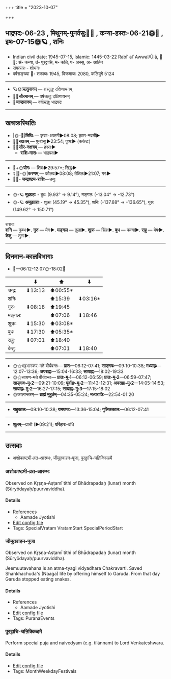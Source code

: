 +++
title = "2023-10-07"

+++
## भाद्रपदः-06-23  ,  मिथुनम्-पुनर्वसुः🌛🌌  ,  कन्या-हस्तः-06-21🌞🌌  ,  इषः-07-15🌞🪐  ,  शनिः
- Indian civil date: 1945-07-15, Islamic: 1445-03-22 Rabīʿ alʾ Awwal/Ūlā, 🌌🌞: सं- कन्या, तं- पुरट्टासि, म- कन्नि, प- अस्सू, अ- आहिन
- संवत्सरः - शोभनः
- वर्षसङ्ख्या 🌛- शकाब्दः 1945, विक्रमाब्दः 2080, कलियुगे 5124
___________________
- 🪐🌞**ऋतुमानम्** — शरदृतुः दक्षिणायनम्
- 🌌🌞**सौरमानम्** — वर्षऋतुः दक्षिणायनम्
- 🌛**चान्द्रमानम्** — वर्षऋतुः भाद्रपदः
___________________


## खचक्रस्थितिः
- |🌞-🌛|**तिथिः** — कृष्ण-अष्टमी►08:08; कृष्ण-नवमी►  
- 🌌🌛**नक्षत्रम्** — पुनर्वसुः►23:54; पुष्यः► (कर्कटः)  
- 🌌🌞**सौर-नक्षत्रम्** — हस्तः►  
  - **राशि-मासः** — भाद्रपदः► 
___________________
- 🌛+🌞**योगः** — शिवः►29:57*; सिद्धः►  
- २|🌛-🌞|**करणम्** — कौलवः►08:08; तैतिलः►21:07; गरः►  
- 🌌🌛- **चन्द्राष्टम-राशिः**—धनुः  
___________________
- 🌞-🪐 **मूढग्रहाः** - बुधः (9.93° → 9.14°), मङ्गलः (-13.04° → -12.73°)
- 🌞-🪐 **अमूढग्रहाः** - शुक्रः (45.19° → 45.35°), शनिः (-137.68° → -136.65°), गुरुः (149.62° → 150.71°)
___________________
राशयः  
**शनि** — कुम्भः►. **गुरु** — मेषः►. **मङ्गल** — तुला►. **शुक्र** — सिंहः►. **बुध** — कन्या►. **राहु** — मेषः►. **केतु** — तुला►. 
___________________


## दिनमान-कालविभागाः
- 🌅—06:12-12:07🌞-18:02🌇  

|      |⬇     |⬆     |⬇     |
|------|-----|-----|------|
|चन्द्रः|⬇13:13 |⬆00:55*|     |
|शनिः   |     |⬆15:39 |⬇03:16*|
|गुरुः  |⬇08:18 |⬆19:45 |     |
|मङ्गलः |     |⬆07:06 |⬇18:46 |
|शुक्रः |⬇15:30 |⬆03:08*|     |
|बुधः   |⬇17:30 |⬆05:35*|     |
|राहुः  |⬇07:01 |⬆18:40 |     |
|केतुः  |     |⬆07:01 |⬇18:40 |
___________________
- 🌞⚝भट्टभास्कर-मते वीर्यवन्तः— **प्रातः**—06:12-07:41; **साङ्गवः**—09:10-10:38; **मध्याह्नः**—12:07-13:36; **अपराह्णः**—15:04-16:33; **सायाह्नः**—18:02-19:33  
- 🌞⚝सायण-मते वीर्यवन्तः— **प्रातः-मु॰1**—06:12-06:59; **प्रातः-मु॰2**—06:59-07:47; **साङ्गवः-मु॰2**—09:21-10:09; **पूर्वाह्णः-मु॰2**—11:43-12:31; **अपराह्णः-मु॰2**—14:05-14:53; **सायाह्नः-मु॰2**—16:27-17:15; **सायाह्नः-मु॰3**—17:15-18:02  
- 🌞कालान्तरम्— **ब्राह्मं मुहूर्तम्**—04:35-05:24; **मध्यरात्रिः**—22:54-01:20  
___________________
- **राहुकालः**—09:10-10:38; **यमघण्टः**—13:36-15:04; **गुलिककालः**—06:12-07:41  
___________________
- **शूलम्**—प्राची (►09:21); **परिहारः**–दधि  
___________________

## उत्सवाः
- अशोकाष्टमी-व्रत-आरम्भः, जीमूतवाहन-पूजा, पुरट्टाचि-चऩिक्किऴमै
### अशोकाष्टमी-व्रत-आरम्भः

Observed on Kr̥ṣṇa-Aṣṭamī tithi of Bhādrapadaḥ (lunar) month (Sūryōdayaḥ/puurvaviddha). 



#### Details
- References
  - Aamade Jyotishi
- [Edit config file](https://github.com/jyotisham/adyatithi/blob/master/general/lunar_month/tithi/06/23/azOkASTamI-vrata-ArambhaH.toml)
- Tags: SpecialVratam VratamStart SpecialPeriodStart


### जीमूतवाहन-पूजा

Observed on Kr̥ṣṇa-Aṣṭamī tithi of Bhādrapadaḥ (lunar) month (Sūryōdayaḥ/puurvaviddha). 

Jeemuutavahana is an atma-tyagi vidyadhara Chakravarti. Saved Shankhachuda's (Naaga) life by offering himself to Garuda. From that day Garuda stopped eating snakes.

#### Details
- References
  - Aamade Jyotishi
- [Edit config file](https://github.com/jyotisham/adyatithi/blob/master/general/lunar_month/tithi/06/23/jImUtavAhana-pUjA~1.toml)
- Tags: PuranaEvents


### पुरट्टाचि-चऩिक्किऴमै



Perform special puja and naivedyam (e.g. tilānnam) to Lord Venkateshwara.

#### Details
- [Edit config file](https://github.com/jyotisham/adyatithi/blob/master/tamil/description_only/puraTTAci~can2ikkizhamai.toml)
- Tags: MonthWeekdayFestivals


